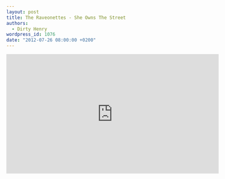 ```yaml
---
layout: post
title: The Raveonettes - She Owns The Street
authors:
  - Dirty Henry
wordpress_id: 1076
date: "2012-07-26 08:00:00 +0200"
---
```


<iframe width="560" height="315" src="http://www.youtube.com/embed/zGBLKevkdUw" frameborder="0" allowfullscreen></iframe>
